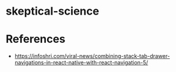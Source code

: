 # skeptical-science





# References
* https://infoshri.com/viral-news/combining-stack-tab-drawer-navigations-in-react-native-with-react-navigation-5/

